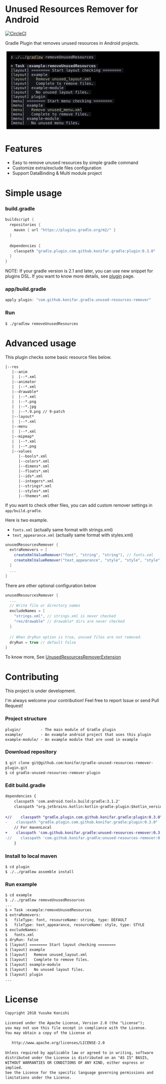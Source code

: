 # Unused Resources Remover for Android

[![CircleCI](https://circleci.com/gh/konifar/gradle-unused-resources-remover-plugin.svg?style=svg)](https://circleci.com/gh/konifar/gradle-unused-resources-remover-plugin)

Gradle Plugin that removes unused resources in Android projects.

![](art/shell.png)

# Features
- Easy to remove unused resources by simple gradle command
- Customize extra/exclude files configuration
- Support DataBinding & Multi module project

# Simple usage

### build.gradle

```gradle
buildscript {
  repositories {
    maven { url "https://plugins.gradle.org/m2/" }
  }
  
  dependencies {
    classpath "gradle.plugin.com.github.konifar.gradle:plugin:0.3.0"
  }
}
```

NOTE: If your gradle version is 2.1 and later, you can use new snippet for plugins DSL. 
If you want to know more details, see [plugin](https://plugins.gradle.org/plugin/com.github.konifar.gradle.unused-resources-remover) page.

### app/build.gradle

```gradle
apply plugin: "com.github.konifar.gradle.unused-resources-remover"
```

### Run
 
```shell
$ ./gradlew removeUnusedResources
```

# Advanced usage

This plugin checks some basic resource files below.

```shell
|--res
   |--anim
   |  |--*.xml
   |--animator
   |  |--*.xml
   |--drawable*
   |  |--*.xml
   |  |--*.png
   |  |--*.jpg
   |  |--*.9.png // 9-patch
   |--layout*
   |  |--*.xml
   |--menu
   |  |--*.xml
   |--mipmap*
   |  |--*.xml
   |  |--*.png
   |--values
      |--bools*.xml
      |--colors*.xml
      |--dimens*.xml
      |--floats*.xml
      |--ids*.xml
      |--integers*.xml
      |--strings*.xml
      |--styles*.xml
      |--themes*.xml
```

If you want to check other files, you can add custom remover settings in `app/build.gradle`.

Here is two example.

- `fonts.xml` (actually same format with strings.xml)
- `text_appearance.xml` (actually same format with styles.xml) 

```gradle
unusedResourcesRemover { 
  extraRemovers = [
    createXmlValueRemover("font", "string", "string"), // fonts.xml
    createXmlValueRemover("text_appearance", "style", "style", "style") // text_appearance.xml
  ]
  ...
}
```

There are other optional configuration below

```gradle
unusedResourcesRemover {
  ...
  // Write file or directory names
  excludeNames = [
    "strings.xml", // strings.xml is never checked
    "res/drawable" // drawable* dirs are never checked
  ]
  
  // When dryRun option is true, unused files are not removed.
  dryRun = true // default false
}
```

To know more, See [UnusedResourcesRemoverExtension](https://github.com/konifar/gradle-unused-resources-remover-plugin/blob/master/plugin/src/main/groovy/com/github/konifar/gradle/remover/remover/UnusedResourcesRemoverExtension.groovy)

# Contributing
This project is under development.

I'm always welcome your contribution! Feel free to report Issue or send Pull Request!

### Project structure
```
plugin/         - The main module of Gradle plugin
example/        - An example android project that uses this plugin
example-module/ - An example module that are used in example
```

### Download repository
```shell
$ git clone git@github.com:konifar/gradle-unused-resources-remover-plugin.git
$ cd gradle-unused-resources-remover-plugin
```

### Edit build.gradle
```diff
dependencies {
    classpath 'com.android.tools.build:gradle:3.1.2'
    classpath "org.jetbrains.kotlin:kotlin-gradle-plugin:$kotlin_version"

+//    classpath "gradle.plugin.com.github.konifar.gradle:plugin:0.3.0"
-    classpath "gradle.plugin.com.github.konifar.gradle:plugin:0.3.0"
    // For mavenLocal
+    classpath 'com.github.konifar.gradle:unused-resources-remover:0.3.0'
-//    classpath 'com.github.konifar.gradle:unused-resources-remover:0.3.0'
    }
```

### Install to local maven
```shell
$ cd plugin
$ ./../gradlew assemble install
```

### Run example
```shell
$ cd example
$ ./../gradlew removeUnusedResources
...
$ > Task :example:removeUnusedResources 
$ extraRemovers:
$   fileType: font, resourceName: string, type: DEFAULT
$   fileType: text_appearance, resourceName: style, type: STYLE
$ excludeNames:
$   fonts.xml
$ dryRun: false
$ [layout] ======== Start layout checking ========
$ [layout] example
$ [layout]   Remove unused_layout.xml
$ [layout]   Complete to remove files.
$ [layout] example-module
$ [layout]   No unused layout files.
$ [layout] plugin
...
```

# License
```
Copyright 2018 Yusuke Konishi

Licensed under the Apache License, Version 2.0 (the "License");
you may not use this file except in compliance with the License.
You may obtain a copy of the License at

   http://www.apache.org/licenses/LICENSE-2.0

Unless required by applicable law or agreed to in writing, software
distributed under the License is distributed on an "AS IS" BASIS,
WITHOUT WARRANTIES OR CONDITIONS OF ANY KIND, either express or implied.
See the License for the specific language governing permissions and
limitations under the License.
```
